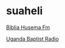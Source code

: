 # suaheli

[Biblia Husema Fm](http://uk1-vn.mixstream.net:10108/stream.mp3)

[Uganda Baptist Radio](https://shout2.brnstream.com/proxy/ugandaradio?mp=/stream)

